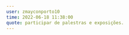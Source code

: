 ```yaml
--- 
user: zmayconporto10
time: 2022-06-18 11:38:00
quote: participar de palestras e exposições.
---
```


